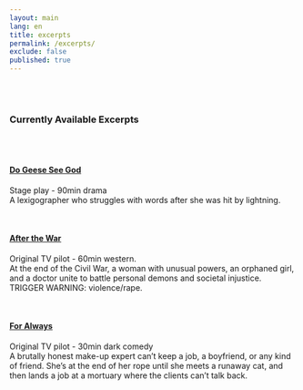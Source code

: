 ```yaml
---
layout: main
lang: en
title: excerpts
permalink: /excerpts/
exclude: false
published: true
---
```


<div class="container">
  <br>
  <br>
  <h3>Currently Available Excerpts</h3>
  <br>
  <br>
   <div><h4><a href="/excerpts/DGSG.html">Do Geese See God</a></h4>
   <p class="desc">Stage play - 90min drama<br>A lexigographer who struggles with words after she was hit by lightning.</p>
   </div>
   <br>
   <div><h4><a href="/excerpts/ATW.html">After the War</a></h4>
   <p>Original TV pilot - 60min western.<br>At the end of the Civil War, a woman with unusual powers, an orphaned girl, and a doctor unite to battle personal demons and societal injustice. TRIGGER WARNING: violence/rape.</p><br>
   </div>
   <div><h4><a href="/excerpts/FA.html">For Always</a></h4>
   <p>Original TV pilot - 30min dark comedy<br>A brutally honest make-up expert can’t keep a job, a boyfriend, or any kind of friend. She’s at the end of her rope until she meets a runaway cat, and then lands a job at a mortuary where the clients can’t talk back.</p>         
   </div>
